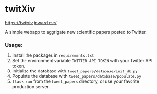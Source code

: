 # twitXiv

https://twitxiv.jnward.me/

A simple webapp to aggrigate new scientific papers posted to Twitter.

### Usage:

1. Install the packages in `requirements.txt`
2. Set the environment variable `TWITTER_API_TOKEN` with your Twitter API token.
3. Initialize the database with `tweet_papers/database/init_db.py`
4. Populate the database with `tweet_papers/database/populate.py`
5. `flask run` from the `tweet_papers` directory, or use your favorite production server.